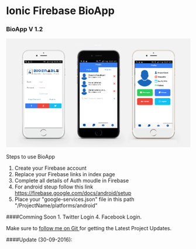 # Ionic Firebase BioApp

### BioApp V 1.2
![BioApp V 1.2 ](https://github.com/BioEnableTech/bioapp/blob/master/fk-latest.png)

Steps to use BioApp 
1. Create your Firebase account 
2. Replace your Firebase links in index page 
3. Complete all details of Auth moudle in Firebase 
4. For android steup follow this link
   https://firebase.google.com/docs/android/setup
5. Place your "google-services.json" file in this path "/ProjectName/platforms/android"

####Comming Soon
      1. Twitter Login
      4. Facebook Login.

Make sure to [follow me on Git ](https://github.com/BioEnableTech) for getting the Latest Project Updates. 

####Update (30-09-2016):

